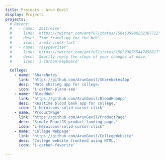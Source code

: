 ```yaml
---
title: Projects - Arun Govil
display: Projects
projects:
  # Recent:
  #   - name: 'Zeitreise'
  #     link: 'https://twitter.com/antfu7/status/1504639906232307712'
  #     desc: 'Time traveling for the Web'
  #     icon: 'i-mdi-clock-fast'
  #   - name: 'reTypewriter'
  #     link: 'https://twitter.com/antfu7/status/1505236765447458817'
  #     desc: 'Smartly reply the steps of your changes at ease.'
  #     icon: 'i-carbon-keyboard'

  College:
    - name: 'ShareNotes'
      link: 'https://github.com/ArunGovil/ShareNotesApp'
      desc: 'Note sharing app for college.'
      icon: 'i-carbon-plane-sea'
    - name: 'BloodHub'
      link: 'https://github.com/ArunGovil/BloodHubApp'
      desc: 'Realtime blood bank app for college.'
      icon: 'i-heroicons-solid-cursor-click'
    - name: 'ProductPage'
      link: 'https://github.com/ArunGovil/ProductPage'
      desc: 'Simple ReactJS product landing page.'
      icon: 'i-heroicons-solid-cursor-click'
    - name: 'College Webpage'
      link: 'https://github.com/ArunGovil/CollegeWebsite'
      desc: 'College website frontend using HTML.'
      icon: 'i-carbon-favorite'

---
```


<ListProjects :projects="frontmatter.projects"/>
